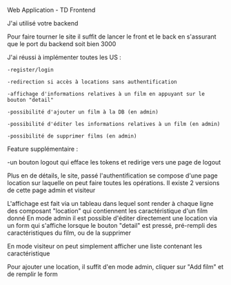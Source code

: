 Web Application - TD Frontend


J'ai utilisé votre backend

Pour faire tourner le site il suffit de lancer le front et le back en s'assurant que le port du backend soit bien 3000

J'ai réussi à implémenter toutes les US :

    -register/login
    
    -redirection si accès à locations sans authentification
    
    -affichage d'informations relatives à un film en appuyant sur le bouton "detail"
   
    -possibilité d'ajouter un film à la DB (en admin)
    
    -possibilité d'éditer les informations relatives à un film (en admin)
    
    -possibilité de supprimer films (en admin)
  
 
 
 
Feature supplémentaire :

  -un bouton logout qui efface les tokens et redirige vers une page de logout






Plus en de détails, le site, passé l'authentification se compose d'une page location sur laquelle on peut faire toutes les opérations. Il existe 2 versions de cette page admin et visiteur

L'affichage est fait via un tableau dans lequel sont render à chaque ligne des composant "location" qui contiennent les caractéristique d'un film donné
En mode admin il est possible d'éditer directement une location via un form qui s'affiche lorsque le bouton "detail" est pressé, pré-rempli des caractéristiques du film, ou de la supprimer

En mode visiteur on peut simplement afficher une liste contenant les caractéristique

Pour ajouter une location, il suffit d'en mode admin, cliquer sur "Add film" et de remplir le form


 
